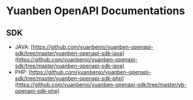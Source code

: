 # Yuanben OpenAPI Documentations

## SDK

* JAVA: [https://github.com/yuanbenio/yuanben-openapi-sdk/tree/master/yuanben-openapi-sdk-java](https://github.com/yuanbenio/yuanben-openapi-sdk/tree/master/yuanben-openapi-sdk-java)
* PHP: [https://github.com/yuanbenio/yuanben-openapi-sdk/tree/master/yuanben-openapi-sdk-php](https://github.com/yuanbenio/yuanben-openapi-sdk/tree/master/yb-openapi-sdk-php)
